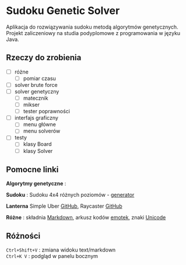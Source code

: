 # Sudoku Genetic Solver
Aplikacja do rozwiązywania sudoku metodą algorytmów genetycznych. Projekt zaliczeniowy na studia podyplomowe z programowania w języku Java.

## Rzeczy do zrobienia
- [ ] różne
  - [ ] pomiar czasu
- [ ] solver brute force
- [ ] solver genetyczny
  - [ ] matecznik
  - [ ] mikser
  - [ ] tester poprawności
- [ ] interfajs graficzny
  - [ ] menu główne
  - [ ] menu solverów
- [ ] testy
  - [ ] klasy Board
  - [ ] klasy Solver

## Pomocne linki
**Algorytmy genetyczne** : 

**Sudoku** :
Sudoku 4x4 różnych poziomów - [generator](https://puzzlemadness.co.uk/16by16giantsudoku/easy)

**Lanterna**
Simple Uber [GitHub](https://github.com/diogox/simple-uber), 
Raycaster [GitHub](https://github.com/ArkoSammy12/TUI-Raycaster)

**Różne** :
składnia [Markdown](https://www.markdownguide.org/cheat-sheet/), 
arkusz kodów [emotek](https://www.webfx.com/tools/emoji-cheat-sheet/), 
znaki [Unicode](https://en.wikipedia.org/wiki/Box-drawing_characters#Unicode)

## Różności
`Ctrl+Shift+V` : zmiana widoku text/markdown \
`Ctrl+K V` : podgląd w panelu bocznym